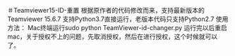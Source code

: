 ＃Teamviewer15-ID-重置
根据原作者的代码修改而来，支持最新版本的Teamviewer 15.6.7
支持Python3.7直接运行，老版本代码只支持Python2.7
使用方法：
Mac终端运行sudo python TeamViewer-id-changer.py
运行完以后重启mac，关于授权不上的问题，先取消授权，然后在进行授权，这个时候就可以了。
